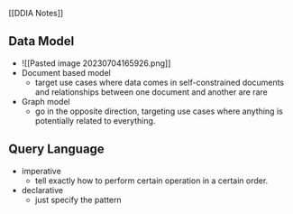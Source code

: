 [[DDIA Notes]]
## Data Model
- ![[Pasted image 20230704165926.png]]
- Document based model
	-  target use cases where data comes in self-constrained documents and relationships between one document and another are rare
- Graph model
	-  go in the opposite direction, targeting use cases where anything is potentially related to everything.
## Query Language
-  imperative 
	- tell exactly how to perform certain operation in a certain order.
-  declarative
	-  just specify the pattern
